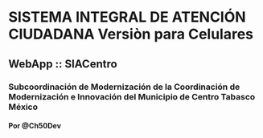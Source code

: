 # SISTEMA INTEGRAL DE ATENCIÓN CIUDADANA Versiòn para Celulares
## WebApp :: SIACentro
### 
### Subcoordinación de Modernización de la Coordinación de Modernización e Innovación del Municipio de Centro Tabasco México 
#### 
#### Por @Ch50Dev

